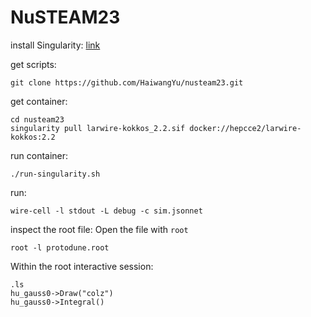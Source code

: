 # NuSTEAM23

install Singularity: [link](https://docs.sylabs.io/guides/3.0/user-guide/installation.html)


get scripts:
```
git clone https://github.com/HaiwangYu/nusteam23.git
```


get container:
```
cd nusteam23
singularity pull larwire-kokkos_2.2.sif docker://hepcce2/larwire-kokkos:2.2
```


run container:
```
./run-singularity.sh
```

run:
```
wire-cell -l stdout -L debug -c sim.jsonnet
```

inspect the root file:
Open the file with `root`
```
root -l protodune.root
```

Within the root interactive session:
```
.ls
hu_gauss0->Draw("colz")
hu_gauss0->Integral()
```
